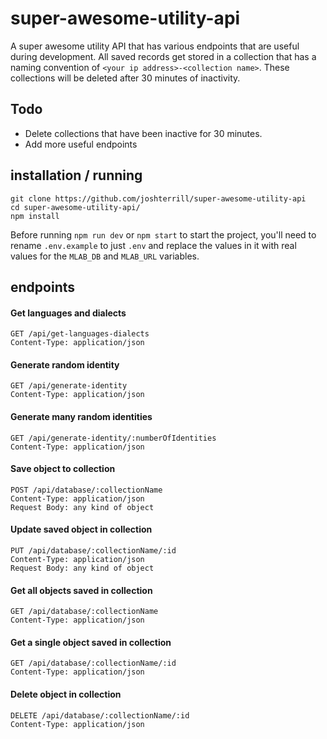 # super-awesome-utility-api

A super awesome utility API that has various endpoints that are useful during development. All saved records get stored in a collection that has a naming convention of `<your ip address>-<collection name>`. These collections will be deleted after 30 minutes of inactivity.

## Todo

* Delete collections that have been inactive for 30 minutes.
* Add more useful endpoints


## installation / running

```
git clone https://github.com/joshterrill/super-awesome-utility-api
cd super-awesome-utility-api/
npm install
```

Before running `npm run dev` or `npm start` to start the project, you'll need to rename `.env.example` to just `.env` and replace the values in it with real values for the `MLAB_DB` and `MLAB_URL` variables.

## endpoints

#### Get languages and dialects

```
GET /api/get-languages-dialects
Content-Type: application/json
```

#### Generate random identity

```
GET /api/generate-identity
Content-Type: application/json
```

#### Generate many random identities

```
GET /api/generate-identity/:numberOfIdentities
Content-Type: application/json
```

#### Save object to collection

```
POST /api/database/:collectionName
Content-Type: application/json
Request Body: any kind of object
```

#### Update saved object in collection

```
PUT /api/database/:collectionName/:id
Content-Type: application/json
Request Body: any kind of object
```

#### Get all objects saved in collection

```
GET /api/database/:collectionName
Content-Type: application/json
```

#### Get a single object saved in collection

```
GET /api/database/:collectionName/:id
Content-Type: application/json
```

#### Delete object in collection

```
DELETE /api/database/:collectionName/:id
Content-Type: application/json
```